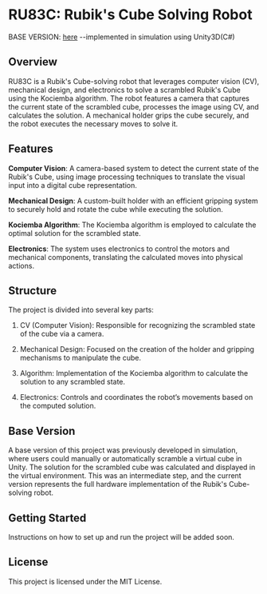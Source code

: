 # RU83C: Rubik's Cube Solving Robot

BASE VERSION: [here](https://github.com/Mummanajagadeesh/V-RU81K5CU83) --implemented in simulation using Unity3D(C#)


## Overview

RU83C is a Rubik's Cube-solving robot that leverages computer vision (CV), mechanical design, and electronics to solve a scrambled Rubik's Cube using the Kociemba algorithm. The robot features a camera that captures the current state of the scrambled cube, processes the image using CV, and calculates the solution. A mechanical holder grips the cube securely, and the robot executes the necessary moves to solve it.

## Features

**Computer Vision**: A camera-based system to detect the current state of the Rubik's Cube, using image processing techniques to translate the visual input into a digital cube representation.

**Mechanical Design**: A custom-built holder with an efficient gripping system to securely hold and rotate the cube while executing the solution.

**Kociemba Algorithm**: The Kociemba algorithm is employed to calculate the optimal solution for the scrambled state.

**Electronics**: The system uses electronics to control the motors and mechanical components, translating the calculated moves into physical actions.


## Structure

The project is divided into several key parts:

1. CV (Computer Vision): Responsible for recognizing the scrambled state of the cube via a camera.


2. Mechanical Design: Focused on the creation of the holder and gripping mechanisms to manipulate the cube.


3. Algorithm: Implementation of the Kociemba algorithm to calculate the solution to any scrambled state.


4. Electronics: Controls and coordinates the robot’s movements based on the computed solution.



## Base Version

A base version of this project was previously developed in simulation, where users could manually or automatically scramble a virtual cube in Unity. The solution for the scrambled cube was calculated and displayed in the virtual environment. This was an intermediate step, and the current version represents the full hardware implementation of the Rubik's Cube-solving robot.

## Getting Started

Instructions on how to set up and run the project will be added soon.

## License

This project is licensed under the MIT License.
